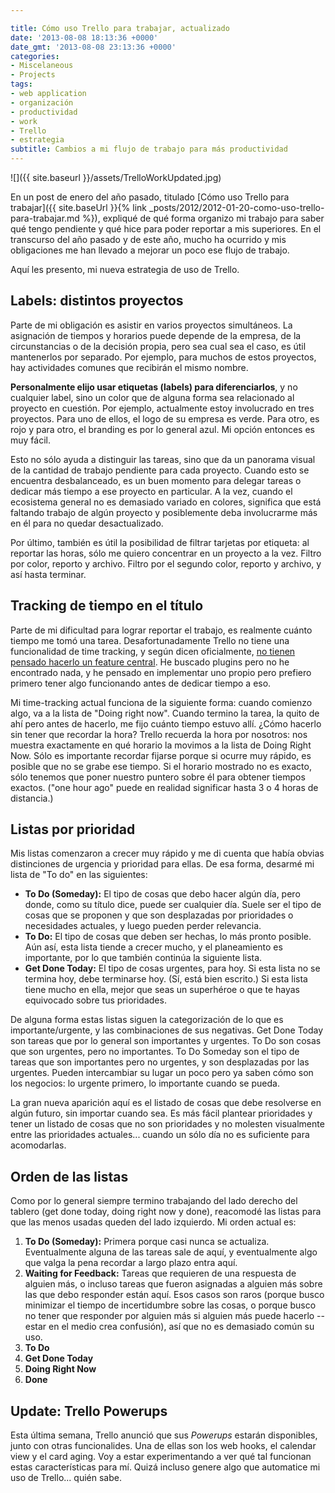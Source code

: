 ```yaml
---

title: Cómo uso Trello para trabajar, actualizado
date: '2013-08-08 18:13:36 +0000'
date_gmt: '2013-08-08 23:13:36 +0000'
categories:
- Miscelaneous
- Projects
tags:
- web application
- organización
- productividad
- work
- Trello
- estrategia
subtitle: Cambios a mi flujo de trabajo para más productividad
---
```


![]({{ site.baseurl }}/assets/TrelloWorkUpdated.jpg)

En un post de enero del año pasado, titulado [Cómo uso Trello para trabajar]({{ site.baseUrl }}{% link _posts/2012/2012-01-20-como-uso-trello-para-trabajar.md %}), expliqué de qué forma organizo mi trabajo para saber qué tengo pendiente y qué hice para poder reportar a mis superiores. En el transcurso del año pasado y de este año, mucho ha ocurrido y mis obligaciones me han llevado a mejorar un poco ese flujo de trabajo.

Aquí les presento, mi nueva estrategia de uso de Trello.

<!--more-->

## Labels: distintos proyectos

Parte de mi obligación es asistir en varios proyectos simultáneos. La asignación de tiempos y horarios puede depende de la empresa, de la circunstancias o de la decisión propia, pero sea cual sea el caso, es útil mantenerlos por separado. Por ejemplo, para muchos de estos proyectos, hay actividades comunes que recibirán el mismo nombre.

**Personalmente elijo usar etiquetas (labels) para diferenciarlos**, y no cualquier label, sino un color que de alguna forma sea relacionado al proyecto en cuestión. Por ejemplo, actualmente estoy involucrado en tres proyectos. Para uno de ellos, el logo de su empresa es verde. Para otro, es rojo y para otro, el branding es por lo general azul. Mi opción entonces es muy fácil.

Esto no sólo ayuda a distinguir las tareas, sino que da un panorama visual de la cantidad de trabajo pendiente para cada proyecto. Cuando esto se encuentra desbalanceado, es un buen momento para delegar tareas o dedicar más tiempo a ese proyecto en particular. A la vez, cuando el ecosistema general no es demasiado variado en colores, significa que está faltando trabajo de algún proyecto y posiblemente deba involucrarme más en él para no quedar desactualizado.

Por último, también es útil la posibilidad de filtrar tarjetas por etiqueta: al reportar las horas, sólo me quiero concentrar en un proyecto a la vez. Filtro por color, reporto y archivo. Filtro por el segundo color, reporto y archivo, y así hasta terminar.

## Tracking de tiempo en el título

Parte de mi dificultad para lograr reportar el trabajo, es realmente cuánto tiempo me tomó una tarea. Desafortunadamente Trello no tiene una funcionalidad de time tracking, y según dicen oficialmente, [no tienen pensado hacerlo un feature central](https://trello.com/c/9tX8CRNm/1054-time-tracking). He buscado plugins pero no he encontrado nada, y he pensado en implementar uno propio pero prefiero primero tener algo funcionando antes de dedicar tiempo a eso.

Mi time-tracking actual funciona de la siguiente forma: cuando comienzo algo, va a la lista de "Doing right now". Cuando termino la tarea, la quito de ahí pero antes de hacerlo, me fijo cuánto tiempo estuvo allí.  ¿Cómo hacerlo sin tener que recordar la hora? Trello recuerda la hora por nosotros: nos muestra exactamente en qué horario la movimos a la lista de Doing Right Now. Sólo es importante recordar fijarse porque si ocurre muy rápido, es posible que no se grabe ese tiempo. Si el horario mostrado no es exacto, sólo tenemos que poner nuestro puntero sobre él para obtener tiempos exactos. ("one hour ago" puede en realidad significar hasta 3 o 4 horas de distancia.)

## Listas por prioridad

Mis listas comenzaron a crecer muy rápido y me di cuenta que había obvias distinciones de urgencia y prioridad para ellas. De esa forma, desarmé mi lista de "To do" en las siguientes:

- **To Do (Someday):** El tipo de cosas que debo hacer algún día, pero donde, como su título dice, puede ser cualquier día. Suele ser el tipo de cosas que se proponen y que son desplazadas por prioridades o necesidades actuales, y luego pueden perder relevancia.
- **To Do:** El tipo de cosas que deben ser hechas, lo más pronto posible. Aún así, esta lista tiende a crecer mucho, y el planeamiento es importante, por lo que también continúa la siguiente lista.
- **Get Done Today:** El tipo de cosas urgentes, para hoy. Si esta lista no se termina hoy, debe terminarse hoy. (Sí, está bien escrito.) Si esta lista tiene mucho en ella, mejor que seas un superhéroe o que te hayas equivocado sobre tus prioridades.

De alguna forma estas listas siguen la categorización de lo que es importante/urgente, y las combinaciones de sus negativas. Get Done Today son tareas que por lo general son importantes y urgentes. To Do son cosas que son urgentes, pero no importantes. To Do Someday son el tipo de tareas que son importantes pero no urgentes, y son desplazadas por las urgentes. Pueden intercambiar su lugar un poco pero ya saben cómo son los negocios: lo urgente primero, lo importante cuando se pueda.

La gran nueva aparición aquí es el listado de cosas que debe resolverse en algún futuro, sin importar cuando sea. Es más fácil plantear prioridades y tener un listado de cosas que no son prioridades y no molesten visualmente entre las prioridades actuales... cuando un sólo día no es suficiente para acomodarlas.

## Orden de las listas

Como por lo general siempre termino trabajando del lado derecho del tablero (get done today, doing right now y done), reacomodé las listas para que las menos usadas queden del lado izquierdo. Mi orden actual es:

1. **To Do (Someday):** Primera porque casi nunca se actualiza. Eventualmente alguna de las tareas sale de aquí, y eventualmente algo que valga la pena recordar a largo plazo entra aquí.
1. **Waiting for Feedback:** Tareas que requieren de una respuesta de alguien más, o incluso tareas que fueron asignadas a alguien más sobre las que debo responder están aquí. Esos casos son raros (porque busco minimizar el tiempo de incertidumbre sobre las cosas, o porque busco no tener que responder por alguien más si alguien más puede hacerlo -- estar en el medio crea confusión), así que no es demasiado común su uso.
1. **To Do**
1. **Get Done Today**
1. **Doing Right Now**
1. **Done**

## Update: Trello Powerups

Esta última semana, Trello anunció que sus _Powerups_ estarán disponibles, junto con otras funcionalides. Una de ellas son los web hooks, el calendar view y el card aging. Voy a estar experimentando a ver qué tal funcionan estas características para mí. Quizá incluso genere algo que automatice mi uso de Trello... quién sabe.
